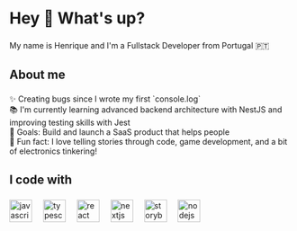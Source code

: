 <h1 align="left">Hey 👋 What's up?</h1>

###

<p align="left">My name is Henrique and I'm a Fullstack Developer from Portugal 🇵🇹</p>

###

<h2 align="left">About me</h2>

###

<p align="left">
✨ Creating bugs since I wrote my first `console.log`<br>
📚 I'm currently learning advanced backend architecture with NestJS and improving testing skills with Jest<br>
🎯 Goals: Build and launch a SaaS product that helps people<br>
🎲 Fun fact: I love telling stories through code, game development, and a bit of electronics tinkering!

</p>

###

<h2 align="left">I code with</h2>

###

<div align="left">
  <img src="https://cdn.jsdelivr.net/gh/devicons/devicon/icons/javascript/javascript-original.svg" height="40" alt="javascript logo"  />
  <img width="12" />
  <img src="https://cdn.jsdelivr.net/gh/devicons/devicon/icons/typescript/typescript-original.svg" height="40" alt="typescript logo"  />
  <img width="12" />
  <img src="https://cdn.jsdelivr.net/gh/devicons/devicon/icons/react/react-original.svg" height="40" alt="react logo"  />
  <img width="12" />
  <img src="https://cdn.jsdelivr.net/gh/devicons/devicon/icons/nextjs/nextjs-original.svg" height="40" alt="nextjs logo"  />
  <img width="12" />
  <img src="https://cdn.jsdelivr.net/gh/devicons/devicon/icons/storybook/storybook-original.svg" height="40" alt="storybook logo"  />
  <img width="12" />
  <img src="https://cdn.jsdelivr.net/gh/devicons/devicon/icons/nodejs/nodejs-original.svg" height="40" alt="nodejs logo"  />
  <img width="12" />
</div>
